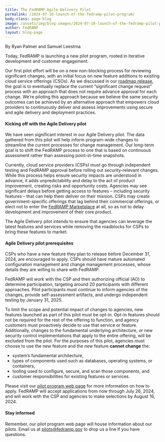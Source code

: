```yaml
---
title: The FedRAMP Agile Delivery Pilot
permalink: /2024-07-10-launch-of-the-fedramp-pilot-program/
body-class: page-blog
image: /assets/img/blog-images/2024-07-10-launch-of-the-fedramp-pilot-program.png
author: FedRAMP
layout: blog-page
---
```

By Ryan Palmer and Samuel Leestma

Today, FedRAMP is launching a new pilot program, rooted in iterative development and customer engagement. 

Our first pilot effort will be on a new non-blocking process for reviewing significant changes, with an initial focus on new feature additions to existing cloud service offerings (CSOs). As we discussed in our <a href="https://www.fedramp.gov/2024-03-28-a-new-roadmap-for-fedramp/" target="_blank" rel="noopener noreferrer">roadmap release</a>, the goal is to eventually replace the current “significant change request” process with an approach that does not require advance approval for each change. We’re piloting this approach because we believe the same security outcomes can be achieved by an alternative approach that empowers cloud providers to continuously deliver and assess improvements using secure and agile delivery and deployment practices. 

<h4>Kicking off with the Agile Delivery pilot</h4>
We have seen significant interest in our Agile Delivery pilot. The data gathered from this pilot will help inform program-wide changes to streamline the current processes for change management. Our long-term goal is to shift the FedRAMP process to one that is based on continuous assessment rather than assessing point-in-time snapshots.

Currently, cloud service providers (CSPs) must go through independent testing and FedRAMP approval before rolling out security-relevant changes. While this process helps ensure security impacts are understood in advance, it adds unpredictability and delay to the act of product improvement, creating risks and opportunity costs. Agencies may see significant delays before getting access to features – including security features – that can help them deliver on their mission.  CSPs may create government-specific offerings that lag behind their commercial offerings, or elect not to enter the <a href="https://marketplace.fedramp.gov/products" target="_blank" rel="noopener noreferrer">FedRAMP Marketplace</a> at all, so as not to delay development and improvement of their core product.

The Agile Delivery pilot intends to ensure that agencies can leverage the latest features and services while removing the roadblocks for CSPs to bring these features to market.

<h4>Agile Delivery pilot prerequisites</h4>
CSPs who have a new feature they plan to release before December 31, 2024, are encouraged to apply. CSPs should have mature automated configuration management and change management processes, whose details they are willing to share with FedRAMP.

FedRAMP will work with the CSP and their authorizing official (AO) to determine participation, targeting around 20 participants with different approaches. Pilot participants must continue to inform agencies of the changes, provide self-assessment artifacts, and undergo independent testing by January 31, 2025.

To limit the scope and potential impact of changes to agencies, new features launched as part of this pilot must be opt-in. Opt-in features should not be required for the rest of the offering to function, and agency customers must proactively decide to use that service or feature. Additionally, changes to the fundamental underlying architecture, or new security control implementations that apply to the entire offering, will be excluded from the pilot. For the purposes of this pilot, agencies must choose to use the new feature and the new feature <b>cannot change</b> the:
- system’s fundamental architecture, 
- types of components used such as databases, operating systems, or containers, 
- tooling used to configure, secure, and scan those components, and
- customer responsibilities for existing features or services. 

Please visit our <a href="{{site.baseurl}}/updates/et-framework/" target="_blank" rel="noopener noreferrer">pilot program web page</a> for more information on how to apply. FedRAMP will accept applications from now through July 26, 2024, and will work with the CSP and agencies to make selections by August 16, 2024. 

<h4>Stay informed</h4>
Remember, our pilot program web page will house information about our pilots. Email us at <a href="mailto:pilots@fedramp.gov" target="_blank" rel="noopener noreferrer">pilots@fedramp.gov</a> to drop us a line if you have questions.

